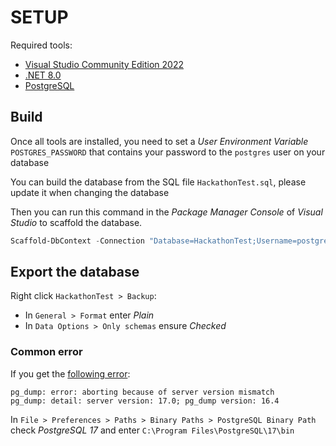 # SETUP

Required tools:
- [Visual Studio Community Edition 2022](https://visualstudio.microsoft.com/vs/community/)
- [.NET 8.0](https://dotnet.microsoft.com/en-us/download/dotnet/8.0)
- [PostgreSQL](https://www.postgresql.org/download/)

## Build

Once all tools are installed, you need to set a *User Environment Variable* `POSTGRES_PASSWORD` that contains your password to the `postgres` user on your database

You can build the database from the SQL file `HackathonTest.sql`, please update it when changing the database

Then you can run this command in the *Package Manager Console* of *Visual Studio* to scaffold the database.
```PowerShell
Scaffold-DbContext -Connection "Database=HackathonTest;Username=postgres;Host=127.0.0.1;Password=$env:POSTGRES_PASSWORD;Persist Security Info=True" -Namespace HackathonTest.Entities -OutputDir Entities -Context HackathonTestContext -ContextDir Database -ContextNamespace HackathonTest.Database -Force -Provider Npgsql.EntityFrameworkCore.PostgreSQL -NoOnConfiguring
```

## Export the database

Right click `HackathonTest > Backup`:
- In `General > Format` enter *Plain*
- In `Data Options > Only schemas` ensure *Checked*

### Common error

If you get the [following error](https://github.com/pgadmin-org/pgadmin4/issues/7969#issuecomment-2378481828):
```
pg_dump: error: aborting because of server version mismatch
pg_dump: detail: server version: 17.0; pg_dump version: 16.4
```

In `File > Preferences > Paths > Binary Paths > PostgreSQL Binary Path` check *PostgreSQL 17* and enter `C:\Program Files\PostgreSQL\17\bin`
